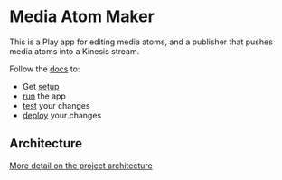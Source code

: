 # Media Atom Maker
This is a Play app for editing media atoms, and a publisher that pushes media atoms into a Kinesis stream.

Follow the [docs](./docs) to:
- Get [setup](./docs/01-dev-setup.md)
- [run](./docs/03-running.md) the app
- [test](./docs/06-testing.md) your changes
- [deploy](./docs/07-deploying.md) your changes

## Architecture

[More detail on the project architecture](./docs/10-architecture.md)
